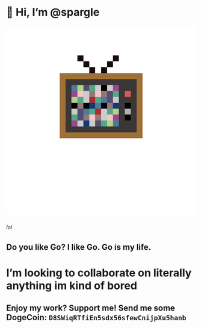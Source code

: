 # 👋 Hi, I’m @spargle
![img](https://github.com/spargle/spargle/blob/main/%22TELEVISION%22.png)
###### lol
## Do you like Go? I like Go. Go is my life.
# I’m looking to collaborate on literally anything im kind of bored
## Enjoy my work? Support me! Send me some DogeCoin: `D8SWiqRTfiEn5sdx56sfewCnijpXu5hanb`

